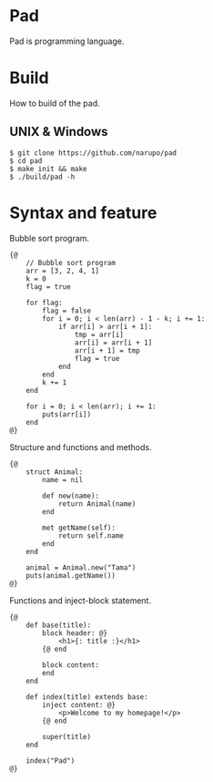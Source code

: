 # Pad

Pad is programming language.

# Build

How to build of the pad.

## UNIX & Windows

    $ git clone https://github.com/narupo/pad
    $ cd pad
    $ make init && make
    $ ./build/pad -h

# Syntax and feature

Bubble sort program.

```
{@
    // Bubble sort program
    arr = [3, 2, 4, 1]
    k = 0
    flag = true

    for flag:
        flag = false
        for i = 0; i < len(arr) - 1 - k; i += 1:
            if arr[i] > arr[i + 1]:
                tmp = arr[i]
                arr[i] = arr[i + 1]
                arr[i + 1] = tmp
                flag = true
            end
        end
        k += 1
    end

    for i = 0; i < len(arr); i += 1:
        puts(arr[i])
    end
@}
```

Structure and functions and methods.

```
{@
    struct Animal:
        name = nil

        def new(name):
            return Animal(name)
        end

        met getName(self):
            return self.name
        end
    end

    animal = Animal.new("Tama")
    puts(animal.getName())
@}
```

Functions and inject-block statement.

```
{@
    def base(title):
        block header: @}
            <h1>{: title :}</h1>
        {@ end

        block content:
        end
    end

    def index(title) extends base:
        inject content: @}
            <p>Welcome to my homepage!</p>
        {@ end

        super(title)
    end

    index("Pad")
@}
```